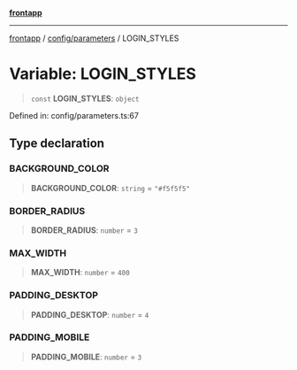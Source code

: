 [**frontapp**](../../../README.md)

***

[frontapp](../../../README.md) / [config/parameters](../README.md) / LOGIN\_STYLES

# Variable: LOGIN\_STYLES

> `const` **LOGIN\_STYLES**: `object`

Defined in: config/parameters.ts:67

## Type declaration

### BACKGROUND\_COLOR

> **BACKGROUND\_COLOR**: `string` = `"#f5f5f5"`

### BORDER\_RADIUS

> **BORDER\_RADIUS**: `number` = `3`

### MAX\_WIDTH

> **MAX\_WIDTH**: `number` = `400`

### PADDING\_DESKTOP

> **PADDING\_DESKTOP**: `number` = `4`

### PADDING\_MOBILE

> **PADDING\_MOBILE**: `number` = `3`
